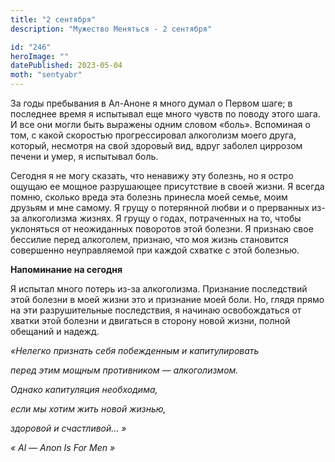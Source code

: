 ```yaml
---
title: "2 сентября"
description: "Мужество Меняться - 2 сентября"

id: "246"
heroImage: ""
datePublished: 2023-05-04
moth: "sentyabr"
---
```


За годы пребывания в Ал-Аноне я много думал о Первом шаге; в последнее время я
испытывал еще много чувств по поводу этого шага. И все они могли быть выражены
одним словом «боль». Вспоминая о том, с какой скоростью прогрессировал
алкоголизм моего друга, который, несмотря на свой здоровый вид, вдруг заболел
циррозом печени и умер, я испытывал боль.

Сегодня я не могу сказать, что ненавижу эту болезнь, но я остро ощущаю ее
мощное разрушающее присутствие в своей жизни. Я всегда помню, сколько вреда
эта болезнь принесла моей семье, моим друзьям и мне самому. Я грущу о
потерянной любви и о прерванных из-за алкоголизма жизнях. Я грущу о годах,
потраченных на то, чтобы уклоняться от неожиданных поворотов этой болезни. Я
признаю свое бессилие перед алкоголем, признаю, что моя жизнь становится
совершенно неуправляемой при каждой схватке с этой болезнью.

**Напоминание на сегодня**

Я испытал много потерь из-за алкоголизма. Признание последствий этой болезни в
моей жизни это и признание моей боли. Но, глядя прямо на эти разрушительные
последствия, я начинаю освобождаться от хватки этой болезни и двигаться в
сторону новой жизни, полной обещаний и надежд.

_«Нелегко признать себя побежденным и капитулировать_

_перед этим мощным противником — алкоголизмом._

_Однако капитуляция необходима,_

_если мы хотим жить новой жизнью,_

_здоровой и счастливой… »_

_«_ _Al_ _—_ _Anon_ _Is_ _For_ _Men_ _»_
